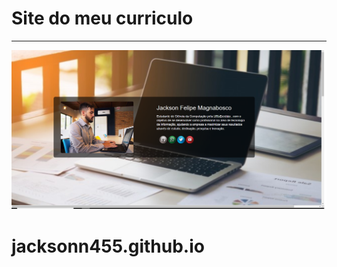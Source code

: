 Site do meu curriculo
===============================================

--------------------
 ![](https://github.com/jacksonn455/jacksonn455.github.io/blob/master/assets/img/img.png)
# jacksonn455.github.io
